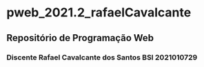 # pweb_2021.2_rafaelCavalcante

## Repositório de Programação Web 
### Discente Rafael Cavalcante dos Santos BSI 2021010729